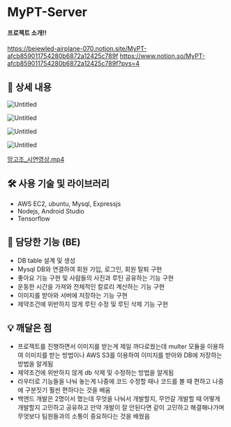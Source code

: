 # MyPT-Server

#### 프로젝트 소개!!
https://bejewled-airplane-070.notion.site/MyPT-afcb859011754280b6872a12425c789f
https://www.notion.so/MyPT-afcb859011754280b6872a12425c789f?pvs=4
## 📖 상세 내용

![Untitled](https://s3-us-west-2.amazonaws.com/secure.notion-static.com/4395e763-6d64-47bb-acca-73d74d19e991/Untitled.png)

![Untitled](https://s3-us-west-2.amazonaws.com/secure.notion-static.com/37f02ce8-f17e-4bc6-9025-4d01b7877231/Untitled.png)

![Untitled](https://s3-us-west-2.amazonaws.com/secure.notion-static.com/0b81c95e-edb6-4be7-9bdd-3352f7188c15/Untitled.png)

![Untitled](https://s3-us-west-2.amazonaws.com/secure.notion-static.com/a1b94a1f-46fb-4ac9-8870-c504b429a127/Untitled.png)

[망고조_시연영상.mp4](https://s3-us-west-2.amazonaws.com/secure.notion-static.com/77a0ceed-8b94-4f53-96f2-098e6093b33d/망고조_시연영상.mp4)

## 🛠️ 사용 기술 및 라이브러리

- AWS EC2, ubuntu, Mysql, Expressjs
- Nodejs, Android Studio
- Tensorflow

## 📌 담당한 기능 (BE)

- DB table 설계 및 생성
- Mysql DB와 연결하여 회원 가입, 로그인, 회원 탈퇴 구현
- 좋아요 기능 구현 및 사람들의 사진과 루틴 공유하는 기능 구현
- 운동한 시간을 가져와 전체적인 칼로리 계산하는 기능 구현
- 이미지를 받아와 서버에 저장하는 기능 구현
- 제약조건에 위반하지 않게 루틴 수정 및 루틴 삭제 기능 구현

## 💡 깨달은 점

- 프로젝트를 진행하면서 이미지를 받는게 제일 까다로웠는데 multer 모듈을 이용하여 이미지를 받는 방법이나 AWS S3를 이용하여 이미지를 받아와 DB에 저장하는 방법을 알게됨
- 제약조건에 위반하지 않게 db 삭제 및 수정하는 방법을 알게됨
- 라우터로 기능들을 나눠 놓는게 나중에 코드 수정할 때나 코드를 볼 때 편하고 나중에 구분짓기  훨씬 편하다는 것을 배움
- 백앤드 개발은 2명이서 했는데 무엇을 나눠서 개발할지, 무언갈 개발할 때 어떻게 개발할지 고민하고 공유하고 만약 개발이 잘 안된다면 같이 고민하고 해결해나가며 무엇보다 팀원들과의 소통이 중요하다는 것을 배웠음
